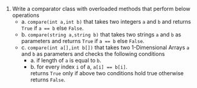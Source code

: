 1. Write a comparator class with overloaded methods that perform below operations  
   - a. `compare(int a,int b)` that takes two integers `a` and `b` and returns `True` if `a == b` else `False`.  
   - b. `compare(string a,string b)` that takes two strings `a` and `b` as parameters and returns `True` if `a == b` else `False`.  
   - c. `compare(int a[],int b[])` that takes two 1-Dimensional Arrays `a` and `b` as parameters and checks the following
   conditions  
        - a. if length of `a` is equal to `b`.  
        - b. for every index `i` of a, `a[i] == b[i]`.  
   returns `True` only if above two conditions hold true otherwise returns `False`.  
